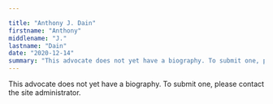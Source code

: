 ```yaml
---

title: "Anthony J. Dain"
firstname: "Anthony"
middlename: "J."
lastname: "Dain"
date: "2020-12-14"
summary: "This advocate does not yet have a biography. To submit one, please contact the site administrator."
---
```

This advocate does not yet have a biography. To submit one, please contact the site administrator.

